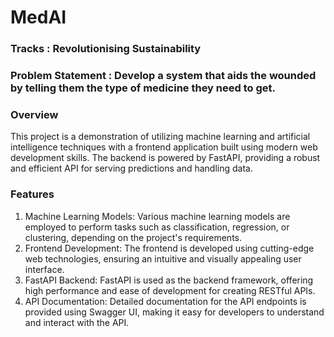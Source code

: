 # MedAI

### Tracks : Revolutionising Sustainability
### Problem Statement : Develop a system that aids the wounded by telling them the type of medicine they need to get.

### Overview

This project is a demonstration of utilizing machine learning and artificial intelligence techniques with a frontend application built using modern web development skills. The backend is powered by FastAPI, providing a robust and efficient API for serving predictions and handling data.


### Features
1. Machine Learning Models: Various machine learning models are employed to perform tasks such as classification, regression, or clustering, depending on the project's requirements.<br>
2. Frontend Development: The frontend is developed using cutting-edge web technologies, ensuring an intuitive and visually appealing user interface.<br>
3. FastAPI Backend: FastAPI is used as the backend framework, offering high performance and ease of development for creating RESTful APIs.<br>
4. API Documentation: Detailed documentation for the API endpoints is provided using Swagger UI, making it easy for developers to understand and interact with the API.<br>



